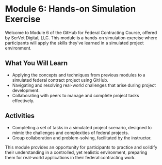 # Module 6: Hands-on Simulation Exercise

Welcome to Module 6 of the GitHub for Federal Contracting Course, offered by SerVet Digital, LLC. This module is a hands-on simulation exercise where participants will apply the skills they've learned in a simulated project environment.

## What You Will Learn

- Applying the concepts and techniques from previous modules to a simulated federal contract project using GitHub.
- Navigating and resolving real-world challenges that arise during project development.
- Collaborating with peers to manage and complete project tasks effectively.

## Activities

- Completing a set of tasks in a simulated project scenario, designed to mimic the challenges and complexities of federal projects.
- Group collaboration and problem-solving, facilitated by the instructor.

This module provides an opportunity for participants to practice and solidify their understanding in a controlled, yet realistic environment, preparing them for real-world applications in their federal contracting work.
